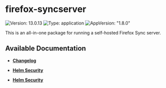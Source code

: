 # firefox-syncserver

![Version: 13.0.13](https://img.shields.io/badge/Version-13.0.13-informational?style=flat-square) ![Type: application](https://img.shields.io/badge/Type-application-informational?style=flat-square) ![AppVersion: "1.8.0"](https://img.shields.io/badge/AppVersion-"1.8.0"-informational?style=flat-square)

This is an all-in-one package for running a self-hosted Firefox Sync server.

## Available Documentation

- [**Changelog**](CHANGELOG)

- [**Helm Security**](container-security)

- [**Helm Security**](helm-security)

